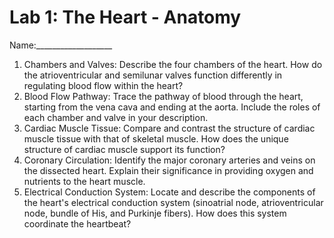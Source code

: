 # Lab 1: The Heart - Anatomy

Name:___________________

1. Chambers and Valves: Describe the four chambers of the heart. How do the atrioventricular
   and semilunar valves function differently in regulating blood flow within the heart?
2. Blood Flow Pathway: Trace the pathway of blood through the heart, starting from the vena
   cava and ending at the aorta. Include the roles of each chamber and valve in your
   description.
3. Cardiac Muscle Tissue: Compare and contrast the structure of cardiac muscle tissue with
   that of skeletal muscle. How does the unique structure of cardiac muscle support its
   function?
4. Coronary Circulation: Identify the major coronary arteries and veins on the dissected heart.
   Explain their significance in providing oxygen and nutrients to the heart muscle.
5. Electrical Conduction System: Locate and describe the components of the heart's electrical
   conduction system (sinoatrial node, atrioventricular node, bundle of His, and Purkinje fibers).
   How does this system coordinate the heartbeat?

